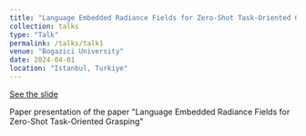 ```yaml
---
title: "Language Embedded Radiance Fields for Zero-Shot Task-Oriented Grasping"
collection: talks
type: "Talk"
permalink: /talks/talk1
venue: "Bogazici University"
date: 2024-04-01
location: "Istanbul, Turkiye"
---
```


[See the slide](https://docs.google.com/presentation/d/1ro23YpiAIEXUlPaps_BSJ9D-WbWie5VGGO2MZ6HmR7I/edit?usp=sharing)

Paper presentation of the paper "Language Embedded Radiance Fields for Zero-Shot Task-Oriented Grasping"
